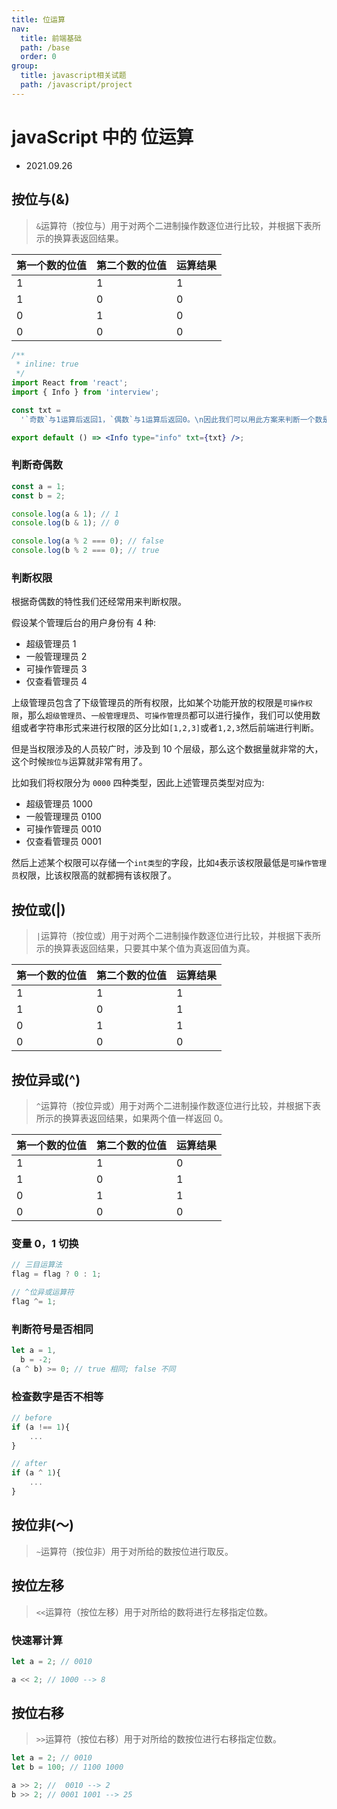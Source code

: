 ```yaml
---
title: 位运算
nav:
  title: 前端基础
  path: /base
  order: 0
group:
  title: javascript相关试题
  path: /javascript/project
---
```


# javaScript 中的 位运算

- 2021.09.26

## 按位与(&)

> `&`运算符（按位与）用于对两个二进制操作数逐位进行比较，并根据下表所示的换算表返回结果。

| 第一个数的位值 | 第二个数的位值 | 运算结果 |
| :------------- | :------------- | :------- |
| 1              | 1              | 1        |
| 1              | 0              | 0        |
| 0              | 1              | 0        |
| 0              | 0              | 0        |

```jsx
/**
 * inline: true
 */
import React from 'react';
import { Info } from 'interview';

const txt =
  '`奇数`与1运算后返回1，`偶数`与1运算后返回0。\n因此我们可以用此方案来判断一个数是奇数还是偶数';

export default () => <Info type="info" txt={txt} />;
```

### 判断奇偶数

```js
const a = 1;
const b = 2;

console.log(a & 1); // 1
console.log(b & 1); // 0

console.log(a % 2 === 0); // false
console.log(b % 2 === 0); // true
```

### 判断权限

根据奇偶数的特性我们还经常用来判断权限。

假设某个管理后台的用户身份有 4 种:

- 超级管理员 1
- 一般管理理员 2
- 可操作管理员 3
- 仅查看管理员 4

上级管理员包含了下级管理员的所有权限，比如某个功能开放的权限是`可操作权限`，那么`超级管理员`、`一般管理理员`、`可操作管理员`都可以进行操作，我们可以使用数组或者字符串形式来进行权限的区分比如`[1,2,3]`或者`1,2,3`然后前端进行判断。

但是当权限涉及的人员较广时，涉及到 10 个层级，那么这个数据量就非常的大，这个时候`按位与`运算就非常有用了。

比如我们将权限分为 `0000` 四种类型，因此上述管理员类型对应为:

- 超级管理员 1000
- 一般管理理员 0100
- 可操作管理员 0010
- 仅查看管理员 0001

然后上述某个权限可以存储一个`int类型`的字段，比如`4`表示该权限最低是`可操作管理员`权限，比该权限高的就都拥有该权限了。

## 按位或(|)

> `|`运算符（按位或）用于对两个二进制操作数逐位进行比较，并根据下表所示的换算表返回结果，只要其中某个值为真返回值为真。

| 第一个数的位值 | 第二个数的位值 | 运算结果 |
| :------------- | :------------- | :------- |
| 1              | 1              | 1        |
| 1              | 0              | 1        |
| 0              | 1              | 1        |
| 0              | 0              | 0        |

## 按位异或(^)

> `^`运算符（按位异或）用于对两个二进制操作数逐位进行比较，并根据下表所示的换算表返回结果，如果两个值一样返回 0。

| 第一个数的位值 | 第二个数的位值 | 运算结果 |
| :------------- | :------------- | :------- |
| 1              | 1              | 0        |
| 1              | 0              | 1        |
| 0              | 1              | 1        |
| 0              | 0              | 0        |

### 变量 0，1 切换

```js
// 三目运算法
flag = flag ? 0 : 1;

// ^位异或运算符
flag ^= 1;
```

### 判断符号是否相同

```js
let a = 1,
  b = -2;
(a ^ b) >= 0; // true 相同; false 不同
```

### 检查数字是否不相等

```js
// before
if (a !== 1){
    ...
}

// after
if (a ^ 1){
    ...
}
```

## 按位非(〜)

> `~`运算符（按位非）用于对所给的数按位进行取反。

## 按位左移

> `<<`运算符（按位左移）用于对所给的数将进行左移指定位数。

### 快速幂计算

```js
let a = 2; // 0010

a << 2; // 1000 --> 8
```

## 按位右移

> `>>`运算符（按位右移）用于对所给的数按位进行右移指定位数。

```js
let a = 2; // 0010
let b = 100; // 1100 1000

a >> 2; //  0010 --> 2
b >> 2; // 0001 1001 --> 25
```
